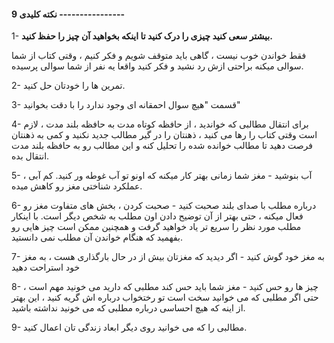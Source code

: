 #### 9 نکته کلیدی ----------------

1- **بیشتر سعی کنید چیزی را درک کنید تا اینکه بخواهید آن چیز را حفظ کنید.**

فقط خواندن خوب نیست ، گاهی باید متوقف شویم و فکر کنیم ، وقتی کتاب از شما سوالی میکنه براحتی ازش رد نشید و فکر کنید واقعا یه نفر از شما سوالی پرسیده.

2- تمرین ها را خودتان حل کنید.

3- قسمت "هیچ سوال احمقانه ای  وجود ندارد را با دقت بخوانید"

4- برای انتقال مطالبی که خواندید ، از حافظه کوتاه مدت به حافظه بلند مدت ، لازم است وقتی کتاب را رها می کنید ، ذهنتان را در گیر مطالب جدید نکنید و کمی به ذهنتان فرصت دهید تا مطالب خوانده شده را تحلیل کنه و این مطالب رو به حافظه بلند مدت انتقال بده.

5- آب بنوشید - مغز شما زمانی بهتر کار میکنه که اونو تو آب غوطه ور کنید. کم آبی ، عملکرد شناختی مغز رو کاهش میده.

6- درباره مطلب با صدای بلند صحبت کنید - صحبت کردن ، بخش های متفاوت مغز رو فعال میکنه ، حتی بهتر از آن توضیح دادن اون مطلب به شخص دیگر است. با اینکار مطلب مورد نظر را سریع تر یاد خواهید گرفت و همچنین ممکن است چیز هایی رو بفهمید که هنگام خواندن آن مطلب نمی دانستید.

7- به مغز خود گوش کنید - اگر دیدید که مغزتان بیش از در حال بارگذاری هست ، به مغز خود استراحت دهید 

8- چیز ها رو حس کنید - مغز شما باید حس کند مطلبی که دارید می خونید مهم است ، حتی اگر مطلبی که می خوانید سخت است تو رختخواب درباره اش گریه کنید ، این بهتر از اینه که هیچ احساسی درباره مطلبی که می خونید نداشته باشید.

9- مطالبی را که می خوانید روی دیگر ابعاد زندگی تان اعمال کنید.

